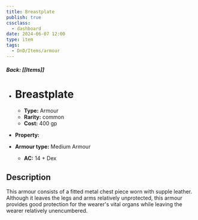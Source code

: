 ```yaml
---
title: Breastplate
publish: true
cssclass:
  - dashboard
date: 2024-06-07 12:00
type: item
tags:
  - DnD/Items/armour
---
```


##### Back: [[Items]]

- # Breastplate

    - **Type:** Armour
    - **Rarity:** common
    - **Cost:** 400 gp
- **Property:** 
- **Armour type:** Medium Armour
    - **AC:** 14 + Dex

## Description 

This armour consists of a fitted metal chest piece worn with supple leather. Although it leaves the legs and arms relatively unprotected, this armour provides good protection for the wearer's vital organs while leaving the wearer relatively unencumbered. 
